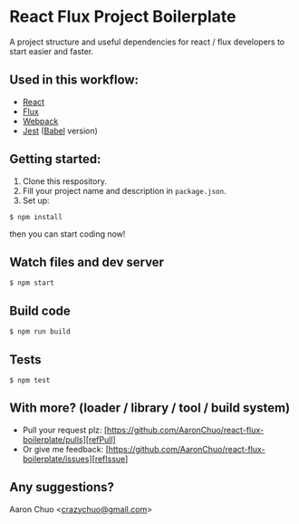 # React Flux Project Boilerplate
A project structure and useful dependencies for react / flux developers to start easier and faster.

## Used in this workflow:
- [React][refReact]
- [Flux][refFlux]
- [Webpack][refWebpack]
- [Jest][refJest] ([Babel][refBabel] version)

## Getting started:
1. Clone this respository.
1. Fill your project name and description in `package.json`.
1. Set up:
```terminal
$ npm install
```
then you can start coding now!

## Watch files and dev server
```terminal
$ npm start
```

## Build code
```terminal
$ npm run build
```

## Tests
```terminal
$ npm test
```

## With more? (loader / library / tool / build system)
- Pull your request plz: [https://github.com/AaronChuo/react-flux-boilerplate/pulls][refPull]
- Or give me feedback: [https://github.com/AaronChuo/react-flux-boilerplate/issues][refIssue]

## Any suggestions?
Aaron Chuo <[crazychuo@gmail.com][myMail]>

[refReact]: https://facebook.github.io/react/
[refFlux]: https://facebook.github.io/flux/
[refWebpack]: http://webpack.github.io/
[refJest]: https://facebook.github.io/jest/
[refBabel]: https://babeljs.io/
[refPull]: https://github.com/AaronChuo/react-flux-boilerplate/pulls
[refIssue]: https://github.com/AaronChuo/react-flux-boilerplate/issues
[myMail]: mailto:crazychuo@gmail.com
